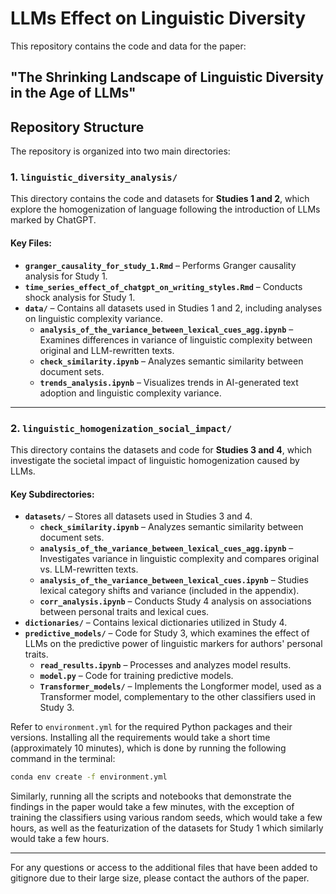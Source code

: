 # LLMs Effect on Linguistic Diversity

This repository contains the code and data for the paper:

## **"The Shrinking Landscape of Linguistic Diversity in the Age of LLMs"**

## Repository Structure
The repository is organized into two main directories:

### 1. `linguistic_diversity_analysis/`
This directory contains the code and datasets for **Studies 1 and 2**, which explore the homogenization of language following the introduction of LLMs marked by ChatGPT.

#### Key Files:
- **`granger_causality_for_study_1.Rmd`** – Performs Granger causality analysis for Study 1.
- **`time_series_effect_of_chatgpt_on_writing_styles.Rmd`** – Conducts shock analysis for Study 1.
- **`data/`** – Contains all datasets used in Studies 1 and 2, including analyses on linguistic complexity variance.
  - **`analysis_of_the_variance_between_lexical_cues_agg.ipynb`** – Examines differences in variance of linguistic complexity between original and LLM-rewritten texts.
  - **`check_similarity.ipynb`** – Analyzes semantic similarity between document sets.
  - **`trends_analysis.ipynb`** – Visualizes trends in AI-generated text adoption and linguistic complexity variance.

---

### 2. `linguistic_homogenization_social_impact/`
This directory contains the datasets and code for **Studies 3 and 4**, which investigate the societal impact of linguistic homogenization caused by LLMs.

#### Key Subdirectories:
- **`datasets/`** – Stores all datasets used in Studies 3 and 4.
    - **`check_similarity.ipynb`** – Analyzes semantic similarity between document sets.
    - **`analysis_of_the_variance_between_lexical_cues_agg.ipynb`** – Investigates variance in linguistic complexity and compares original vs. LLM-rewritten texts.
    - **`analysis_of_the_variance_between_lexical_cues.ipynb`** – Studies lexical category shifts and variance (included in the appendix).
    - **`corr_analysis.ipynb`** – Conducts Study 4 analysis on associations between personal traits and lexical cues.
- **`dictionaries/`** – Contains lexical dictionaries utilized in Study 4.
- **`predictive_models/`** – Code for Study 3, which examines the effect of LLMs on the predictive power of linguistic markers for authors' personal traits.
  - **`read_results.ipynb`** – Processes and analyzes model results.
  - **`model.py`** – Code for training predictive models.
  - **`Transformer_models/`** – Implements the Longformer model, used as a Transformer model, complementary to the other classifiers used in Study 3.


Refer to `environment.yml` for the required Python packages and their versions. Installing all the requirements would take a short time (approximately 10 minutes), which is done by running the following command in the terminal:

```bash
conda env create -f environment.yml
```

Similarly, running all the scripts and notebooks that demonstrate the findings in the paper would take a few minutes, with the exception of training the classifiers using various random seeds, which would take a few hours, as well as the featurization of the datasets for Study 1 which similarly would take a few hours.

---
For any questions or access to the additional files that have been added to gitignore due to their large size, please contact the authors of the paper.
